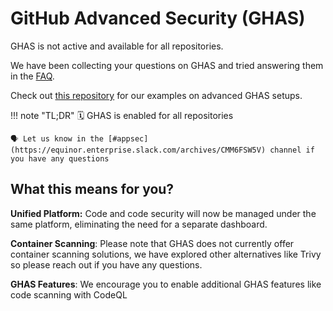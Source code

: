 # GitHub Advanced Security (GHAS)

GHAS is not active and available for all repositories.

We have been collecting your questions on GHAS and tried answering them in the [FAQ](faq.md).

Check out [this repository](https://github.com/equinor/appsec-ghas-examples) for our examples on advanced GHAS setups.

!!! note "TL;DR"
    🗓️ GHAS is enabled for all repositories

    🗣️ Let us know in the [#appsec](https://equinor.enterprise.slack.com/archives/CMM6FSW5V) channel if you have any questions

## What this means for you?

**Unified Platform:** Code and code security will now be managed under the same platform, eliminating the need for a separate dashboard.

**Container Scanning**: Please note that GHAS does not currently offer container scanning solutions, we have explored other alternatives like Trivy so please reach out if you have any questions.

**GHAS Features**: We encourage you to enable additional GHAS features like code scanning with CodeQL 
